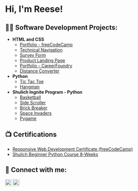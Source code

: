<h1>Hi, I'm Reese!</h1>

<h2>👨‍💻 Software Development Projects:</h2>

- <b>HTML and CSS</b>
  - [Portfolio - freeCodeCamp](https://github.com/ReeseOchitwa/portfolio)
  - [Technical Navigation](https://github.com/ReeseOchitwa/TechNav)
  - [Survey Form](https://github.com/ReeseOchitwa/Survey)
  - [Product Landing Page](https://github.com/ReeseOchitwa/Product)
  - [Portfolio - CareerFoundry](https://github.com/ReeseOchitwa/portfolioCareer)
  - [Distance Converter](https://github.com/ReeseOchitwa/Converter)
- <b>Python</b>
  - [Tic Tac Toe](https://github.com/ReeseOchitwa/project)
  - [Hangman](https://github.com/ReeseOchitwa/Hangman)
- <b>Shulich Ingnite Program - Python</b>
  - [Basketball](https://trinket.io/python/4e46265c27)
  - [Side Scroller](https://trinket.io/python/8fd8a3b9b4)
  - [Brick Breaker](https://trinket.io/python/c75e70b8d7)
  - [Space Invaders](https://trinket.io/python/97c739397c)
  - [Pygame](https://github.com/ReeseOchitwa/Pygame)

<h2>📺 Certifications</h2>

- [Responsive Web Development Certificate (freeCodeCamp)](https://user-images.githubusercontent.com/123213606/213949205-99ccbe56-72b8-40d1-86bf-f587b1f27f07.png)
- [Shulich Beginner Python Course 8-Weeks](https://user-images.githubusercontent.com/123213606/213949135-a8e52811-abc7-4636-a934-69e44e617af1.png)


<h2> 🤳 Connect with me:</h2>

[<img align="left" alt="ReeseOchitwa | Instagram" width="22px" src="https://cdn.jsdelivr.net/npm/simple-icons@v3/icons/instagram.svg" />][instagram]
[<img align="left" alt="ReeseOchitwa | LinkedIn" width="22px" src="https://cdn.jsdelivr.net/npm/simple-icons@v3/icons/linkedin.svg" />][linkedin]


[instagram]: https://www.instagram.com/reese._.o/
[linkedin]: https://linkedin.com/in/ 


<!--
**joshmadakor1/joshmadakor1** is a ✨ _special_ ✨ repository because its `README.md` (this file) appears on your GitHub profile.

Here are some ideas to get you started:

- 🔭 I’m currently working on ...
- 🌱 I’m currently learning ...
- 👯 I’m looking to collaborate on ...
- 🤔 I’m looking for help with ...
- 💬 Ask me about ...
- 📫 How to reach me: ...
- 😄 Pronouns: ...
- ⚡ Fun fact: ...
-->
